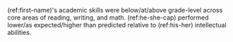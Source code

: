 (ref:first-name)'s academic skills were below/at/above grade-level across core areas of reading, writing, and math.
(ref:he-she-cap) performed lower/as expected/higher than predicted relative to (ref:his-her) intellectual abilities.
